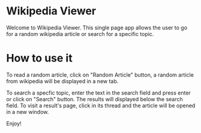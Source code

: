 Wikipedia Viewer
===========================================================

Welcome to Wikipedia Viewer. This single page app allows the user to go for a random wikipedia article or search for a specific topic.

How to use it
===========================================================

To read a random article, click on "Random Article" button, a random article from wikipedia will be displayed in a new tab.

To search a specfic topic, enter the text in the search field and press enter or click on "Search" button. The results will displayed below the search field. To visit a result's page, click in its thread and the article will be opened in a new window.

Enjoy!